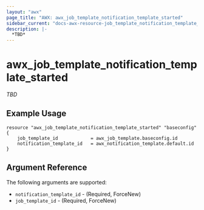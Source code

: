 ```yaml
---
layout: "awx"
page_title: "AWX: awx_job_template_notification_template_started"
sidebar_current: "docs-awx-resource-job_template_notification_template_started"
description: |-
  *TBD*
---
```


# awx_job_template_notification_template_started

*TBD*

## Example Usage

```hcl
resource "awx_job_template_notification_template_started" "baseconfig" {
    job_template_id            = awx_job_template.baseconfig.id
    notification_template_id   = awx_notification_template.default.id
}
```

## Argument Reference

The following arguments are supported:

* `notification_template_id` - (Required, ForceNew) 
* `job_template_id` - (Required, ForceNew) 

